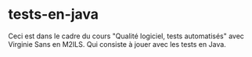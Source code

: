 # tests-en-java
Ceci est dans le cadre du cours "Qualité logiciel, tests automatisés" avec Virginie Sans en M2ILS. Qui consiste à jouer avec les tests en Java.
